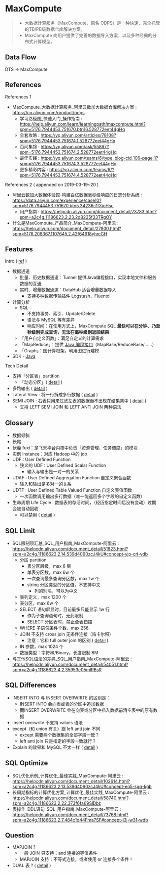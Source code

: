 # MaxCompute

> - 大数据计算服务（MaxCompute，原名 ODPS）是一种快速、完全托管的TB/PB级数据仓库解决方案。
> - MaxCompute 向用户提供了完善的数据导入方案，以及多种经典的分布式计算模型。

## Data Flow

DTS -> MaxCompute

## References

References 1

- MaxCompute_大数据计算服务_阿里云数加大数据仓库解决方案 : https://cn.aliyun.com/product/odps
    - 学习路径图_快速入门_操作指南 : https://help.aliyun.com/learn/learningpath/maxcompute.html?spm=5176.7944453.751670.btn16.528772eet44gHq
    - 全套攻略 : https://yq.aliyun.com/articles/78108?spm=5176.7944453.751674.1.528772eet44gHq
    - 百问集锦 : https://yq.aliyun.com/ask/55867?spm=5176.7944453.751674.2.528772eet44gHq
    - 最佳实践 : https://yq.aliyun.com/teams/6/type_blog-cid_106-page_1?spm=5176.7944453.751674.3.528772eet44gHq
    - 更多精彩内容 : https://yq.aliyun.com/teams/6/?spm=5176.7944453.751674.4.528772eet44gHq

References 2 ( appended on 2019-03-19~20 )

- 阿里云数加大数据体验馆-构建百亿数据毫秒级响应的日志分析系统 : https://data.aliyun.com/experience/case10?spm=5176.7944453.751670.btn5.34236c1fXjoHsc
    - 用户指南 : https://helpcdn.aliyun.com/document_detail/73783.html?spm=a2c4g.11186623.2.23.2d8235f33TRgOY
- 什么是MaxCompute_产品简介_MaxCompute-阿里云 : https://help.aliyun.com/document_detail/27800.html?spm=5176.208367.1107645.2.42f64918yhrcGH

## Features

Intro ( [ref](https://help.aliyun.com/document_detail/27800.html?spm=5176.208367.1107645.2.42f64918yhrcGH) )

- 数据通道
    - 批量、历史数据通道：Tunnel 提供Java编程接口，实现本地文件和服务数据的互通
    - 实时、增量数据通道：DataHub 适合增量数据导入
        - 支持多种数据传输插件 Logstash、Fluentd
- 计算分析
    - SQL
        - 不支持事务、索引、Update/Delete
        - 语法与 MySQL 等有差异
        - 响应时间：在使用方式上，MaxCompute SQL **最快可以在分钟、乃至秒级别完成查询，无法在毫秒级别返回结果**
    - 「用户自定义函数」：满足自定义的计算需求
    - 「MapReduce」：提供 [Java 编程接口](https://help.aliyun.com/document_detail/27883.html?spm=a2c4g.11186623.6.686.c6097b56IAdWgR)（MapBase/ReduceBase/……）
    - 「Graph」：图计算框架，利用图进行建模
- SDK - [Java](https://help.aliyun.com/document_detail/34614.html?spm=a2c4g.11186623.2.29.1c9d1536rQWZxC#concept-utw-vvc-5db)

Tech Detail

- 支持「分区表」partition
    - 「动态分区」( [detail](https://helpcdn.aliyun.com/document_detail/73779.html?spm=a2c4g.11186623.2.10.78327a71NlDfQR) )
- 多路输出 ( [detail](https://helpcdn.aliyun.com/document_detail/73776.html?spm=a2c4g.11186623.2.17.32155f20skrxZC) )
- Lateral View : 将一行拆成多行数据 ( [detail](https://helpcdn.aliyun.com/document_detail/87722.html?spm=a2c4g.11186623.2.18.602a10d0yevW4A) )
- SEMI JOIN : 右表只用来过滤左表的数据而不出现在结果集中 ( [detail](https://helpcdn.aliyun.com/document_detail/73784.html?spm=a2c4g.11186623.2.15.6c813acbZcQQZA) )
    - 支持 LEFT SEMI JOIN 和 LEFT ANTI JOIN 两种语法

## Glossary

- 数据倾斜
- 长尾
- 伏羲 fuxi：是飞天平台内核中负责「资源管理、任务调度」的模块
- 实例 instance：对应 Hadoop 中的 job
- UDF : User Defined Function
    - 狭义的 UDF : User Defined Scalar Function
        - 输入与输出是一对一的关系
- UDAF : User Defined Aggregation Function 自定义聚合函数
    - 输入和输出是多对一的关系
- UDTF : User Defined Table Valued Function 自定义表值函数
    - 一次函数调用输出多行数据（唯一能返回多个字段的自定义函数）
- 生命周期 Life Cycle : 数据表的存活时间，（经历指定时间后没有变动）过期会被自动回收
    - 可以禁用 ( [detail](https://helpcdn.aliyun.com/document_detail/73769.html?spm=a2c4g.11186623.2.53.20316aaaV4AKrw) )

## SQL Limit

- SQL限制项汇总_SQL_用户指南_MaxCompute-阿里云 : https://helpcdn.aliyun.com/document_detail/51823.html?spm=a2c4g.11186623.2.14.539d4090zcJ4kU#concept-yjp-crl-vdb
    - 分区 partition
        - 表分区层级，max 6 层
        - 单表分区数，max 6w 个
        - 一次查询最多查询分区数，max 1w 个
        - string 分区类型的分区值，不支持中文
            - 列的别名，可以为中文
    - 表列定义，max 1200 个
    - 表分区，max 6w 个
    - SELECT 语句屏显时，目前最多只能显示 1w 行
        - 作为子查询语句时，无此限制
        - SELECT 分区表时，禁止全表扫描
    - WHERE 子语句条件个数，max 256
    - JOIN 不支持 cross join 无条件连接（笛卡尔积）
        - 注意：它和 full outer join 的区别 ( [detail](https://stackoverflow.com/questions/3228871/sql-server-what-is-the-difference-between-cross-join-and-full-outer-join) )
    - IN 参数，max 1024 个
    - 数据类型：字符串/Binary，长度限制 8M
- 与其他SQL语法的差异_SQL_用户指南_MaxCompute-阿里云 : https://helpcdn.aliyun.com/document_detail/54051.html?spm=a2c4g.11186623.4.2.35953e05mlRBsR

## SQL Differences

- INSERT INTO 与 INSERT OVERWRITE 的区别是：
    - INSERT INTO 会向表或表的分区中追加数据
    - 而INSERT OVERWRITE 会在向表或分区中插入数据前清空表中的原有数据
- insert overwrite 不支持 values 语法
- except（和 union 有关）跟 left anti join 不同
    - except 需要两个数据集的全部字段一致？
    - left anti join 只是指定的字段一致就行？
- Explain 的效果和 MySQL 不太一样 ( [detail](https://helpcdn.aliyun.com/document_detail/73787.html?spm=a2c4g.11186623.2.10.36ad47c5O2ZU2p) )

## SQL Optimize

- SQL优化示例_计算优化_最佳实践_MaxCompute-阿里云 : https://helpcdn.aliyun.com/document_detail/102614.html?spm=a2c4g.11186623.2.13.539d4090zcJ4kU#concept-eq5-sgq-kgb
- 长周期指标的计算优化方案_计算优化_最佳实践_MaxCompute-阿里云 : https://helpcdn.aliyun.com/document_detail/58740.html?spm=a2c4g.11186623.2.22.373f6fa69SlDbz
- 表操作_DDL语句_SQL_用户指南_MaxCompute-阿里云 : https://helpcdn.aliyun.com/document_detail/73768.html?spm=a2c4g.11186623.2.7.484c1d44Fma7SF#concept-l3j-w31-wdb

## Question

- MAPJOIN ?
    - 一般 JOIN 只支持：and 连接的等值条件
    - MAPJOIN 支持：不等式连接，或者使用 or 连接多个条件！
- DUAL 表 ? ( [detail](https://helpcdn.aliyun.com/document_detail/27819.html?spm=a2c4g.11186623.6.574.7d5d2df25wtAKg) )